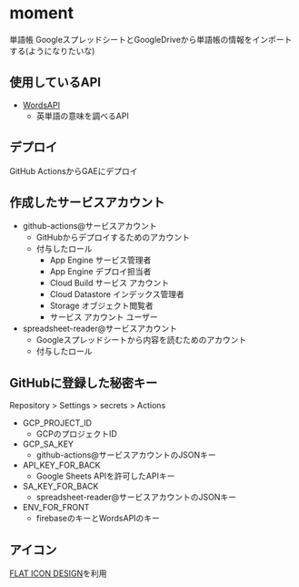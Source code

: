 # moment
単語帳
GoogleスプレッドシートとGoogleDriveから単語帳の情報をインポートする(ようになりたいな)

## 使用しているAPI
  - [WordsAPI](https://rapidapi.com/dpventures/api/wordsapi)
    - 英単語の意味を調べるAPI

## デプロイ
GitHub ActionsからGAEにデプロイ

## 作成したサービスアカウント
- github-actions@サービスアカウント
  - GitHubからデプロイするためのアカウント
  - 付与したロール
    - App Engine サービス管理者
    - App Engine デプロイ担当者
    - Cloud Build サービス アカウント
    - Cloud Datastore インデックス管理者
    - Storage オブジェクト閲覧者
    - サービス アカウント ユーザー
- spreadsheet-reader@サービスアカウント
  - Googleスプレッドシートから内容を読むためのアカウント
  - 付与したロール


## GitHubに登録した秘密キー
Repository > Settings > secrets > Actions
- GCP_PROJECT_ID
  - GCPのプロジェクトID
- GCP_SA_KEY
  - github-actions@サービスアカウントのJSONキー
- API_KEY_FOR_BACK
  - Google Sheets APIを許可したAPIキー
- SA_KEY_FOR_BACK
  - spreadsheet-reader@サービスアカウントのJSONキー
- ENV_FOR_FRONT
  - firebaseのキーとWordsAPIのキー

## アイコン
[FLAT ICON DESIGN](http://flat-icon-design.com/)を利用